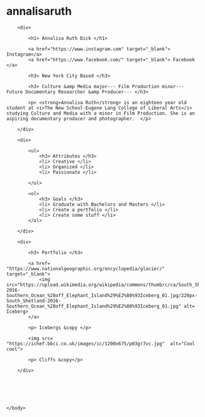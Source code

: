 # annalisaruth
<!DOCTYPE html>
<html>
	<head>
		<meta charset="utf-8">
		<title>About Me</title>
	</head>
	<body>

		<div>

			<h1> Annalisa Ruth Dick </h1>

			<a href="https://www.instagram.com" target="_blank"> Instagram</a>
			<a href="https://www.facebook.com/" target="_blank"> Facebook </a>

			<h3> New York City Based </h3>

			<h3> Culture &amp Media major--- Film Production minor--- Future Documentary Researcher &amp Producer--- </h3>

			<p> <strong>Annalisa Ruth</strong> is an eighteen year old student at <i>The New School-Eugene Lang College of Liberal Arts</i> studying Culture and Media with a minor in Film Production. She is an aspiring documentary producer and photographer.  </p>

		</div>
<!-- These lists will be in a seperate page-->
		<div>

			<ul>
				<h3> Attributes </h3>
				<li> Creative </li>
				<li> Organized </li>
				<li> Passionate </li>

			</ul>

			<ol>
				<h3> Goals </h3>
				<li> Graduate with Bachelors and Masters </li>
				<li> Create a portfolio </li>
				<li> Create some stuff </li>
			</ol>

		</div>
<!--The portfolio will be a seperate page-->
		<div>

			<h3> Portfolio </h3>
			
			<a href= "https://www.nationalgeographic.org/encyclopedia/glacier/" target="_blank">
				<img src="https://upload.wikimedia.org/wikipedia/commons/thumb/c/ca/South_Shetland-2016-Southern_Ocean_%28off_Elephant_Island%29%E2%80%93Iceberg_01.jpg/220px-South_Shetland-2016-Southern_Ocean_%28off_Elephant_Island%29%E2%80%93Iceberg_01.jpg" alt= Iceberg>
			</a>

			<p> Icebergs &copy </p>

			<img src= "https://ichef.bbci.co.uk/images/ic/1200x675/p03gr7vc.jpg"  alt="Cool cool">

			<p> Cliffs &copy</p>

		</div>

		



		
	</body>
</html>
